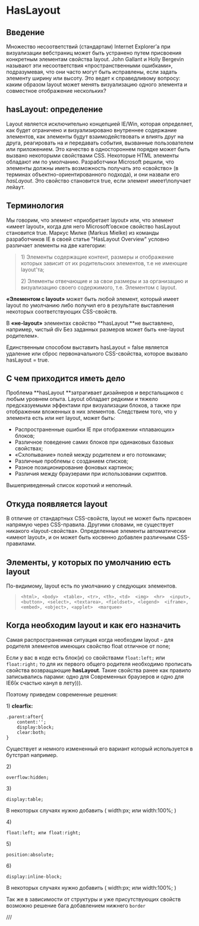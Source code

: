 # HasLayout

## Введение

Множество несоответствий \(стандартам\) Internet Explorer’а при визуализации вебстраниц может быть устранено путем присвоения конкретным элементам свойства layout. John Gallant и Holly Bergevin называют эти несоответствия «пространственными ошибками», подразумевая, что они часто могут быть исправлены, если задать элементу ширину или высоту. Это ведет к справедливому вопросу: каким образом layout может менять визуализацию одного элемента и совместное отображение нескольких?

## hasLayout: определение

Layout является исключительно концепцией IE/Win, которая определяет, как будет ограничено и визуализировано внутреннее содержание элементов, как элементы будут взаимодействовать и влиять друг на друга, реагировать на и передавать события, вызванные пользователем или приложением. Это качество в одностороннем порядке может быть вызвано некоторыми свойствами CSS. Некоторые HTML элементы обладают им по умолчанию. Разработчики Microsoft решили, что элементы должны иметь возможность получать это «свойство» \(в терминах объектно-ориентированного подхода\), и они назвали его _hasLayout_. Это свойство становится true, если элемент имеет\получает лейаут.

## Терминология

Мы говорим, что элемент «приобретает layout» или, что элемент «имеет layout», когда для него Microsoft’овское свойство hasLayout становится true. Маркус Милке \(Markus Mielke\) из команды разработчиков IE в своей статье "HasLayout Overview" условно различает элементы на две категории:

> 1\) Элементы содержащие контент, размеры и отображение которых зависит от их родительских элементов, т.е не имеющие layout'та;
>
> 2\) Элементы отвечающие и за свои размеры и за организацию и визуализацию своего содержимого, т.е. Элементом с layout.

**«Элементом с layout»** может быть любой элемент, который имеет layout по умолчанию либо получил его в результате выставления некоторых соответствующих CSS-свойств.

В **«не-layout»** элементах свойство **hasLayout **не выставлено, например, чистый div Без заданных размеров может быть «не-layout родителем».

Единственным способом выставить hasLayout = false является удаление или сброс первоначального CSS-свойства, которое вызвало hasLayout = true.

## С чем приходится иметь дело

Проблема **hasLayout **затрагивает дизайнеров и верстальщиков с любым уровнем опыта. Layout обладает редкими и тяжело предсказуемыми эффектами при визуализации блоков, а также при отображении вложенных в них элементов. Следствием того, что у элемента есть или нет layout, может быть:

* Распространенные ошибки IE при отображении «плавающих» блоков; 
* Различное поведение самих блоков при одинаковых базовых свойствах; 
* «Схлопывание» полей между родителем и его потомками; 
* Различные проблемы с созданием списков; 
* Разное позиционирование фоновых картинок; 
* Различия между браузерами при использовании скриптов. 

Вышеприведенный список короткий и неполный.

## Откуда появляется layout

В отличие от стандартных CSS-свойств, layout не может быть присвоен напрямую через CSS-правила. Другими словами, не существует никакого «layout-свойства». Определенные элементы автоматически «имеют layout», и он может быть косвенно добавлен различными CSS-правилами.

## Элементы, у которых по умолчанию есть layout

По-видимому, layout есть по умолчанию у следующих элементов.

> `<html>, <body>  <table>, <tr>, <th>, <td>  <img>  <hr>  <input>, <button>, <select>, <textarea>, <fieldset>, <legend>  <iframe>, <embed>, <object>, <applet>  <marquee>`

## Когда необходим layout и как его назначить

Самая распространенная ситуация когда необходим layout - для родителя элементов имеющих свойство float отличное от none;

Если у вас в коде есть блок\(и\) со свойствами `float:left;` или `float:right;` то для их первого общего родителя необходимо прописать свойства возвращающие **hasLayout**. Такие свойства ранее как правило записывались парами: одно для Современных браузеров и одно для IE6\(к счастью канул в лету\)\)\).

Поэтому приведем современные решения:

1\) **clearfix:**

```
.parent:after{ 
    content:''; 
    display:block; 
    clear:both; 
}
```

Существует и немного измененный его вариант который используется в бутстрап например.

2\)

```
overflow:hidden;
```

3\)

```
display:table;
```

В некоторых случаях нужно добавить \( width:px; или width:100%; \)

4\)

```
float:left; или float:right;
```

5\)

```
position:absolute;
```

6\)

```
display:inline-block;
```

В некоторых случаях нужно добавить \( width:px; или width:100%; \)

Так же в зависимости от структуры и уже присутствующих свойств возможно решение бага добавлением нижнего `border`



///

